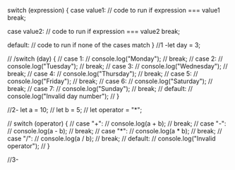 switch (expression) {
  case value1:
    // code to run if expression === value1
    break;

  case value2:
    // code to run if expression === value2
    break;

  default:
    // code to run if none of the cases match
}
//1 -let day = 3;

// /switch (day) {
//   case 1:
//     console.log("Monday");
//     break;
//   case 2:
//     console.log("Tuesday");
//     break;
//   case 3:
//     console.log("Wednesday");
//     break;
//   case 4:
//     console.log("Thursday");
//     break;
//   case 5:
//     console.log("Friday");
//     break;
//   case 6:
//     console.log("Saturday");
//     break;
//   case 7:
//     console.log("Sunday");
//     break;
//   default:
//     console.log("Invalid day number");
// }


//2- let a = 10;
// let b = 5;
// let operator = "*";

// switch (operator) {
//   case "+":
//     console.log(a + b);
//     break;
//   case "-":
//     console.log(a - b);
//     break;
//   case "*":
//     console.log(a * b);
//     break;
//   case "/":
//     console.log(a / b);
//     break;
//   default:
//     console.log("Invalid operator");
// }

//3-
<!-- let grade = "B"; -->

<!-- switch (grade) {
  case "A":
  case "A+":
    console.log("Excellent!");
    break;
  case "B":
  case "B+":
    console.log("Good job!");
    break;
  case "C":
    console.log("You passed.");
    break;
  default:
    console.log("Grade not recognized.");
} -->
